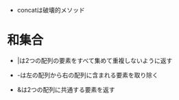 - concatは破壊的メソッド

# 和集合

- |は2つの配列の要素をすべて集めて重複しないように返す

- -は左の配列から右の配列に含まれる要素を取り除く

- &は2つの配列に共通する要素を返す